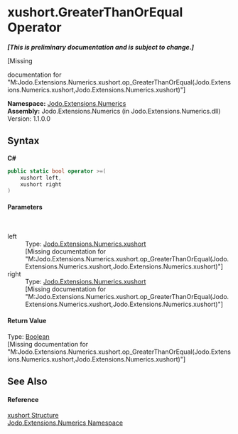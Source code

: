 # xushort.GreaterThanOrEqual Operator 
 _**\[This is preliminary documentation and is subject to change.\]**_

\[Missing <summary> documentation for "M:Jodo.Extensions.Numerics.xushort.op_GreaterThanOrEqual(Jodo.Extensions.Numerics.xushort,Jodo.Extensions.Numerics.xushort)"\]

**Namespace:**&nbsp;<a href="N_Jodo_Extensions_Numerics">Jodo.Extensions.Numerics</a><br />**Assembly:**&nbsp;Jodo.Extensions.Numerics (in Jodo.Extensions.Numerics.dll) Version: 1.1.0.0

## Syntax

**C#**<br />
``` C#
public static bool operator >=(
	xushort left,
	xushort right
)
```


#### Parameters
&nbsp;<dl><dt>left</dt><dd>Type: <a href="T_Jodo_Extensions_Numerics_xushort">Jodo.Extensions.Numerics.xushort</a><br />\[Missing <param name="left"/> documentation for "M:Jodo.Extensions.Numerics.xushort.op_GreaterThanOrEqual(Jodo.Extensions.Numerics.xushort,Jodo.Extensions.Numerics.xushort)"\]</dd><dt>right</dt><dd>Type: <a href="T_Jodo_Extensions_Numerics_xushort">Jodo.Extensions.Numerics.xushort</a><br />\[Missing <param name="right"/> documentation for "M:Jodo.Extensions.Numerics.xushort.op_GreaterThanOrEqual(Jodo.Extensions.Numerics.xushort,Jodo.Extensions.Numerics.xushort)"\]</dd></dl>

#### Return Value
Type: <a href="https://docs.microsoft.com/dotnet/api/system.boolean" target="_blank" rel="noopener noreferrer">Boolean</a><br />\[Missing <returns> documentation for "M:Jodo.Extensions.Numerics.xushort.op_GreaterThanOrEqual(Jodo.Extensions.Numerics.xushort,Jodo.Extensions.Numerics.xushort)"\]

## See Also


#### Reference
<a href="T_Jodo_Extensions_Numerics_xushort">xushort Structure</a><br /><a href="N_Jodo_Extensions_Numerics">Jodo.Extensions.Numerics Namespace</a><br />